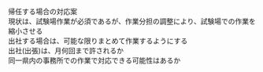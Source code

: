 帰任する場合の対応案  
現状は、試験場作業が必須であるが、作業分担の調整により、試験場での作業を縮小させる  
出社する場合は、可能な限りまとめて作業するようにする  
出社(出張)は、月何回まで許されるか  
同一県内の事務所での作業で対応できる可能性はあるか